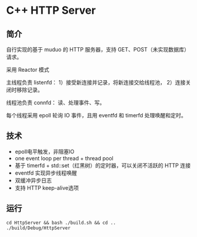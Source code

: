 # C++ HTTP Server

## 简介

自行实现的基于 muduo 的 HTTP 服务器，支持 GET、POST（未实现数据库） 请求。

采用 Reactor 模式

主线程负责 listenfd： 1）接受新连接并记录，将新连接交给线程池， 2）连接关闭时移除记录。

线程池负责 connfd： 读、处理事件、写。

每个线程采用 epoll 轮询 IO 事件，且用 eventfd 和 timerfd 处理唤醒和定时。



## 技术

- epoll电平触发，非阻塞IO
- one event loop per thread + thread pool
- 基于 timerfd + std::set（红黑树）的定时器，可以关闭不活跃的 HTTP 连接
- eventfd 实现异步线程唤醒
- 双缓冲异步日志
- 支持 HTTP keep-alive选项



## 运行

```shell
cd HttpServer && bash ./build.sh && cd .. 
./build/Debug/HttpServer
```


